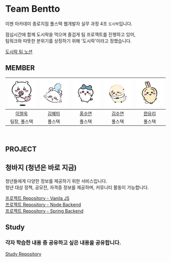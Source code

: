 # Team Bentto

이젠 아카데미 종로지점 풀스택 웹개발자 실무 과정 4조 `도시락`입니다.<br>

점심시간에 함께 도시락을 먹으며 즐겁게 팀 프로젝트를 진행하고 있어, <br>
팀워크와 따뜻한 분위기를 상징하기 위해 '도시락'이라고 정했습니다.

[도시락 팀 노션](https://triangular-drum-29f.notion.site/1deeb8b0484780b0a53ed5607343f6e3?pvs=4)

## MEMBER

| <img src="./치이카와1.webp" alt="이철욱" width="150px" /> | <img src="./치이카와2.webp" alt="김혜미" width="150px" /> | <img src="./하치와레.webp" alt="홍수연" width="150px" /> | <img src="./랏코.webp" alt="김수연" width="150px" /> | <img src="./우사기.webp" alt="한유리" width="150px" /> |
| :-------------------------------------------------------: | :-------------------------------------------------------: | :------------------------------------------------------: | :--------------------------------------------------: | :----------------------------------------------------: |
|     <a href="https://github.com/lugia574">이철욱</a>      |   <a href="https://github.com/Johanan-Dream">김혜미</a>   |    <a href="https://github.com/YoonSally">홍수연</a>     |  <a href="https://github.com/kimsudang">김수연</a>   |     <a href="https://github.com/YUL554">햔유리</a>     |
|                       팀장, 풀스택                        |                          풀스택                           |                          풀스택                          |                        풀스택                        |                         풀스택                         |

<br>

## PROJECT

## 청바지 (청년은 바로 지금)

청년들에게 다양한 정보를 제공하기 위한 서비스입니다.<br>
청년 대상 정책, 공모전, 자격증 정보를 제공하며, 커뮤니티 활동이 가능합니다.

[프로젝트 Repository - Vanila JS](https://github.com/ezen-bentto/vanila-frontend) <br>
[프로젝트 Repository - Node Backend](https://github.com/ezen-bentto/node-backend) <br>
[프로젝트 Repository - Spring Backend](https://github.com/ezen-bentto/spring-backend)

## Study

### 각자 학습한 내용 중 공유하고 싶은 내용을 공유합니다.

[Study Repository](https://github.com/ezen-bentto/study)

